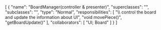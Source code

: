 [
  {
    "name": "BoardManager(controller & presenter)",
    "superclasses": "",
    "subclasses": "",
    "type": "Normal",
    "responsibilities": [
      "\\\\ control the board and update the information about UI",
      "void movePiece()",
      "getBoardUpdate()"
    ],
    "collaborators": [
      "UI; Board"
    ]
  }
]